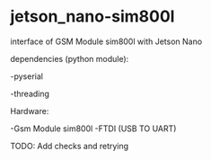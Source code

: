 # jetson_nano-sim800l
interface of GSM Module sim800l with Jetson Nano

dependencies (python module):

-pyserial

-threading 

Hardware:

-Gsm Module sim800l
-FTDI (USB TO UART)

TODO:
Add checks and retrying 

